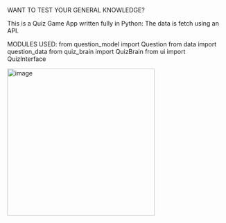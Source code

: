 WANT TO TEST YOUR GENERAL KNOWLEDGE?

This is a Quiz Game App written fully in Python:
The data is fetch using an API.

MODULES USED:
from question_model import Question
from data import question_data
from quiz_brain import QuizBrain
from ui import QuizInterface



<img width="340" alt="image" src="https://user-images.githubusercontent.com/108498295/182726764-0444f6c6-41cd-4a19-b109-ef5c9906d43f.png">
